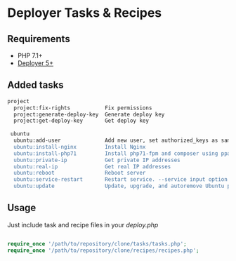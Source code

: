 # Deployer Tasks & Recipes

## Requirements
- PHP 7.1+
- [Deployer 5+](https://deployer.org/) 

## Added tasks

```bash
project
  project:fix-rights           Fix permissions
  project:generate-deploy-key  Generate deploy key
  project:get-deploy-key       Get deploy key
  
 ubuntu
  ubuntu:add-user              Add new user, set authorized_keys as same as root's and set permissions
  ubuntu:install-nginx         Install Nginx
  ubuntu:install-php71         Install php71-fpm and composer using ppa:ondrej/php
  ubuntu:private-ip            Get private IP addresses
  ubuntu:real-ip               Get real IP addresses
  ubuntu:reboot                Reboot server
  ubuntu:service-restart       Restart service. --service input option is required
  ubuntu:update                Update, upgrade, and autoremove Ubuntu packages 
```

## Usage

Just include task and recipe files in your *deploy.php*

```php

require_once '/path/to/repository/clone/tasks/tasks.php';
require_once '/path/to/repository/clone/recipes/recipes.php';

```